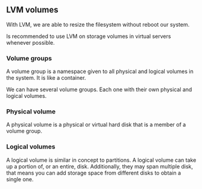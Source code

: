 ## LVM volumes

With LVM, we are able to resize the filesystem without reboot our system. 

Is recommended to use LVM on storage volumes in virtual servers whenever possible.

### Volume groups

A volume group is a namespace given to all physical and logical volumes in the system. It is like a container.

We can have several volume groups. Each one with their own physical and logical volumes.


### Physical volume

A physical volume is a physical or virtual hard disk that is a member of a volume group.

### Logical volumes

A logical volume is similar in concept to partitions. A logical volume can take up a portion of, or an entire, disk. Additionally, they may span multiple disk, that means you can add storage space from different disks to obtain a single one.


